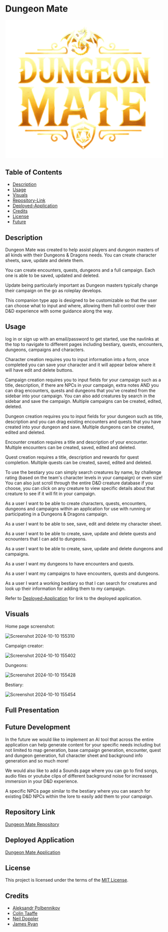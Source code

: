 # Dungeon Mate

![Alt text](/client/public/images/otherImages/DungeonMateLogo2.png)


## Table of Contents
- [Description](#description)
- [Usage](#usage)
- [Visuals](#visuals)
- [Repository-Link](#repository-link)
- [Deployed-Application](#deployed-application)
- [Credits](#deployed-application)
- [License](#license)
- [Future](#future-development)


## Description

Dungeon Mate was created to help assist players and dungeon masters of all kinds with their Dungeons & Dragons needs. You can create character sheets, save, update and delete them.

You can create encounters, quests, dungeons and a full campaign. Each one is able to be saved, updated and deleted.

Update being particularly important as Dungeon masters typically change their campaign on the go as roleplay develops.

This companion type app is designed to be customizable so that the user can choose what to input and where, allowing them full control over their D&D experience with some guidance along the way.


## Usage

log in or sign up with an email/password to get started, use the navlinks at the top to navigate to different pages including bestiary, quests, encounters, dungeons, campaigns and characters.

Character creation requires you to input information into a form, once completed you can save your character and it will appear below where it will have edit and delete buttons.

Campaign creation requires you to input fields for your campaign such as a title, description, if there are NPCs in your campaign, extra notes AND you can drag encounters, quests and dungeons that you've created from the sidebar into your campaign. You can also add creatures by search in the sidebar and save the campaign. Multiple campaigns can be created, edited, deleted.

Dungeon creation requires you to input fields for your dungeon such as title, description and you can drag existing encounters and quests that you have created into your dungeon and save. Multiple dungeons can be created, edited and deleted.

Encounter creation requires a title and description of your encounter. Multiple encounters can be created, saved, edited and deleted.

Quest creation requires a title, description and rewards for quest completion. Multiple quests can be created, saved, edited and deleted.

To use the bestiary you can simply search creatures by name, by challenge rating (based on the team's character levels in your campaign) or even size! You can also just scroll through the entire D&D creature database if you choose, you can click on any creature to view specific details about that creature to see if it will fit in your campaign.

As a user I want to be able to create characters, quests, encounters, dungeons and campaigns within an application for use with running or participating in a Dungeons & Dragons campaign.

As a user I want to be able to see, save, edit and delete my character sheet.

As a user I want to be able to create, save, update and delete quests and ecnounters that I can add to dungeons.

As a user I want to be able to create, save, update and delete dungeons and campaigns.

As a user I want my dungeons to have encounters and quests.

As a user I want my campaigns to have encounters, quests and dungeons.

As a user I want a working bestiary so that I can search for creatures and look up their information for adding them to my campaign.


Refer to [Deployed-Application](#deployed-application) for link to the deployed application.


## Visuals

Home page screenshot:

![Screenshot 2024-10-10 155310](https://github.com/user-attachments/assets/fd9ae394-c091-44c8-8297-db6041a4920d)

Campaign creator:

![Screenshot 2024-10-10 155402](https://github.com/user-attachments/assets/9fc4b807-e500-4baa-bdf7-3d3c763a3ffb)

Dungeons:

![Screenshot 2024-10-10 155428](https://github.com/user-attachments/assets/c98f47f0-72a8-43b3-9a5a-28140f397c5c)

Bestiary:

![Screenshot 2024-10-10 155454](https://github.com/user-attachments/assets/b68bd8a1-8690-47ab-91f0-484b9000fbac)


## Full Presentation 



## Future Development

In the future we would like to implement an AI tool that across the entire application can help generate content for your specific needs including but not limited to map generation, base campaign generation, encounter, quest and dungeon generation, full character sheet and background info generation and so much more!

We would also like to add a Sounds page where you can go to find songs, audio files or youtube clips of different background noise for increased immersion in your D&D experience.

A specific NPCs page similar to the bestiary where you can search for existing D&D NPCs within the lore to easily add them to your campaign.

## Repository Link

[Dungeon Mate Repository](https://github.com/iKeyToLife/Dungeon-Mate)

## Deployed Application

[Dungeon Mate Application](https://dungeon-mate.onrender.com/)

## License

This project is licensed under the terms of the [MIT License](LICENSE).

## Credits

- [Aleksandr Polbennikov](https://github.com/iKeyToLife)
- [Colin Taaffe](https://github.com/ColinBurner)
- [Neil Doppler](https://github.com/ndoppler)
- [James Ryan](https://github.com/KitKatKernel)